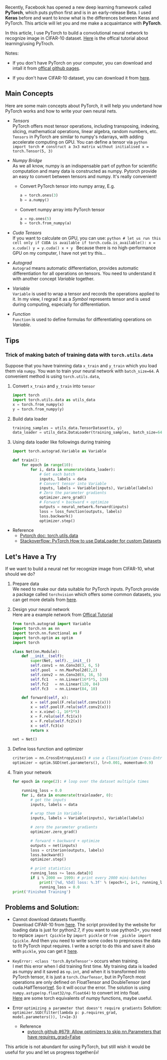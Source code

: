 Recently, Facebook has opened a new deep learning framework called __PyTorch__, which puts python first and is in an early-release Beta. I used __Keras__ before and want to know what is the differences between Keras and PyTorch. This article will let you and me make a acquaintance with __PyTorch__.

In this article, I use PyTorch to build a convolutional neural network to recognize image in CIFAR-10 dataset. [Here](https://github.com/pytorch/tutorials/blob/master/Deep%20Learning%20with%20PyTorch.ipynb
) is the offical tutorial about learning/using PyTroch.

Notes:
- If you don't have PyTorch on your computer, you can download and intall it from [offical github pages](https://github.com/pytorch/pytorch#installation).

- If you don't have CIFAR-10 dataset, you can download it from [here](https://www.cs.toronto.edu/~kriz/cifar.html).

## Main Concepts
Here are some main concepts about PyTorch, it will help you undertand how PyTorch works and how to write your own neural nets.
- _Tensors_<br>
    PyTorch offers most tensor operations, including transposing, indexing, slicing, mathematical operations, linear algebra, random numbers, etc. `Tensors` in PyTorch are similar to numpy's ndarrays, with adding accelerate computing on GPU. You can define a tensor via
        ```python
        import torch
        # construct a 3x3 matrix without initialised
        x = torch.Tensor(5, 3)
        ```

- _Numpy Bridge_<br>
    As we all know, numpy is an indispensable part of python for scientific computation and many data is constructed as numpy. Pytorch provide an easy to convert between tensors and numpy. It's really convenient!
    - Convert PyTorch tensor into numpy array, E.g.
        ```python
        a = torch.ones(3)
        b = a.numpy()
        ```
    - Convert numpy array into PyTorch tensor
        ```python
        a = np.ones(5)
        b = torch.from_numpy(a)
        ```

- _Cuda Tensors_<br>
    If you want to calculate on GPU, you can use:
        ```python
        # let us run this cell only if CUDA is available
        if torch.cuda.is_available():
            x = x.cuda()
            y = y.cuda()
            x + y
        ```
    Because there is no high-performance GPU on my computer, I have not yet try this...

- _Autograd_<br>
    `Autograd` means automatic differentiation, provides automatic differentiation for all operations on tensors. You need to understand it with another concept _Variable_ together.

- _Variable_<br>
    `Variable` is used to wrap a tensor and records the operations applied to it. In my view, I regrad it as a _Symbol_ represents tensor and is uesd during computing, especially for differentiation.

- _Function_<br>
    `Function` is used to define formulas for differentiating operations on _Variable_.

## Tips
### Trick of making batch of training data with `torch.utils.data`
Suppose that you have trainning data `x_train` and `y_train` which you load them via `numpy`. You wan to train your neural network with `batch_size=64`. A convenient method is using `torch.utils.data`,<br>
1. Convert `x_train` and `y_train` into `tensor`
    ```python
    import torch
    import torch.utils.data as utils_data
    x = torch.from_numpy(x)
    y = torch.from_numpy(y)
    ```

2. Build data loader
    ```python
    training_samples = utils_data.TensorDataset(x, y)
    data_loader = utils_data.DataLoader(training_samples, batch_size=64)
    ```

3. Using data loader like followings during training
    ```python
    import torch.autograd.Variable as Variable

    def train():
        for epoch in range(10):
            for i, data in enumerate(data_loader):
                # Get each batch
                inputs, labels = data
                # Convert tensor into Variable
                inputs, labels = Variable(inputs), Variable(labels)
                # Zero the parameter gradients
                optimizer.zero_grad()
                # Forward + backward + optimize
                outputs = neural_network.forward(inputs)
                loss = loss_function(outputs, labels)
                loss.backwark()
                optimizer.step()    
    ```

- Reference
    - [Pytorch doc: torch.utils.data](http://pytorch.org/docs/data.html)
    - [Stackoverflow: PyTorch How to use DataLoader for custom Datasets](http://stackoverflow.com/questions/41924453/pytorch-how-to-use-dataloaders-for-custom-datasets)

## Let's Have a Try
If we want to build a neural net for recognize image from CIFAR-10, what should we do?
1. Prepare data<br>
    We need to make our data suitable for PyTorch inputs. PyTorch provide a package called `torchvision` which offers some common datasets, you can get more details from [here](http://pytorch.org/docs/torchvision/torchvision.html).

2. Design your neural network<br>
    Here are a example network from [Offical Tutorial](https://github.com/pytorch/tutorials/blob/master/Deep%20Learning%20with%20PyTorch.ipynb)

    ```python
    from torch.autograd import Variable
    import torch.nn as nn
    import torch.nn.functional as F
    import torch.optim as optim
    import torch

    class Net(nn.Module):
        def __init__(self):
            super(Net, self).__init__()
            self.conv1 = nn.Conv2d(3, 6, 5)
            self.pool  = nn.MaxPool2d(2,2)
            self.conv2 = nn.Conv2d(6, 16, 5)
            self.fc1   = nn.Linear(16*5*5, 120)
            self.fc2   = nn.Linear(120, 84)
            self.fc3   = nn.Linear(84, 10)

        def forward(self, x):
            x = self.pool(F.relu(self.conv1(x)))
            x = self.pool(F.relu(self.conv2(x)))
            x = x.view(-1, 16*5*5)
            x = F.relu(self.fc1(x))
            x = F.relu(self.fc2(x))
            x = self.fc3(x)
            return x

    net = Net()
    ```
3. Define loss function and optimizer
    ```python
    criterion = nn.CrossEntropyLoss() # use a Classification Cross-Entropy loss
    optimizer = optim.SGD(net.parameters(), lr=0.001, momentum=0.9)
    ```
4. Train your network
    ```python
    for epoch in range(2): # loop over the dataset multiple times

        running_loss = 0.0
        for i, data in enumerate(trainloader, 0):
            # get the inputs
            inputs, labels = data

            # wrap them in Variable
            inputs, labels = Variable(inputs), Variable(labels)

            # zero the parameter gradients
            optimizer.zero_grad()

            # forward + backward + optimize
            outputs = net(inputs)
            loss = criterion(outputs, labels)
            loss.backward()        
            optimizer.step()

            # print statistics
            running_loss += loss.data[0]
            if i % 2000 == 1999: # print every 2000 mini-batches
                print('[%d, %5d] loss: %.3f' % (epoch+1, i+1, running_loss / 2000))
                running_loss = 0.0
    print('Finished Training')
    ```

## Problems and Solution:
- Cannot download datasets fluentlly.<br>
    Download CIFAR-10 from [here](https://www.cs.toronto.edu/~kriz/cifar.html). The script provided by the website for loading data is just for python2.7, if you want to use python3+, you need to replace `import Cpickle` by `import pickle` or `from _pickle import Cpickle`. And then you need to write some codes to preprocess the data to fit PyTorch input requires. I write a script to do this and save it also with `pickle`, you can get it [here](还没有上传！).

- `KeyError: <class 'torch.ByteTensor'>` occurs when training.<br>
    I met this error when I did training first time. My training data is loaded as numpy and it saved as `np.int`, and when it is transformed into PyTorch tensor, it is just a `torch.CharTensor`, but in PyTorch most operations are only defined on FloatTensor and DoubleTensor (and cuda.HalfTensor)[ref][ref_1]. So it will occur the error. The solution is using `numpy.astype(np.float32/np.float64)` to convert int into float.<br>
    [Here][ref_2] are some torch equivalents of numpy functions, maybe useful.

- Error `optimizing a parameter that doesn't require gradients`
    Solution:<br>
    `optimizer.SGD(filter(lambda p: p.requires_grad, model.parameters()), lr=1e-3)`
    - Reference
        - [pytorch github #679: Allow optimizers to skip nn.Parameters that have requires_grad=False](https://github.com/pytorch/pytorch/issues/679)

This article is not abundant for using PyTorch, but still wish it would be useful for you and let us progress together:thumbsup:!

[ref_1]: https://discuss.pytorch.org/t/bytetensor-not-working-with-f-conv2d/802/2
[ref_2]: https://github.com/torch/torch7/wiki/Torch-for-Numpy-users
